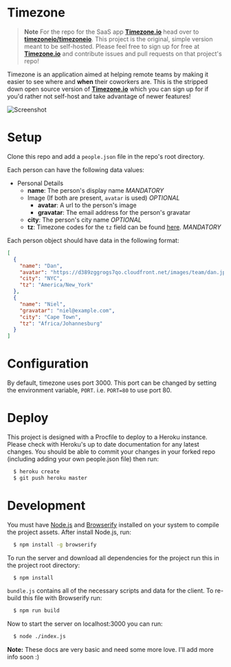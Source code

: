 # Timezone

> **Note** For the repo for the SaaS app **[Timezone.io](http://timezone.io)** 
head over to **[timezoneio/timezoneio](https://github.com/timezoneio/timezoneio)**.
This project is the original, simple version meant to be self-hosted. Please
feel free to sign up for free at **[Timezone.io](http://timezone.io)** and 
contribute issues and pull requests on that project's repo!

Timezone is an application aimed at helping remote teams by making it easier
to see where and **when** their coworkers are. This is the stripped down open
source version of **[Timezone.io](http://timezone.io)** which you can sign
up for if you'd rather not self-host and take advantage of newer features!

![Screenshot](https://dl.dropboxusercontent.com/u/50627698/timezone-github.png)

# Setup

Clone this repo and add a `people.json` file in the repo's root directory.

Each person can have the following data values:

* Personal Details
  * **name**: The person's display name *MANDATORY*
  * Image (If both are present, `avatar` is used) *OPTIONAL*
    * **avatar**: A url to the person's image
    * **gravatar**: The email address for the person's gravatar
  * **city**: The person's city name *OPTIONAL*
  * **tz**: Timezone codes for the `tz` field can be found [here](http://momentjs.com/timezone/). *MANDATORY*

Each person object should have data in the following format:

```json
[
  {
    "name": "Dan",
    "avatar": "https://d389zggrogs7qo.cloudfront.net/images/team/dan.jpg",
    "city": "NYC",
    "tz": "America/New_York"
  },
  {
    "name": "Niel",
    "gravatar": "niel@example.com",
    "city": "Cape Town",
    "tz": "Africa/Johannesburg"
  }
]
```

# Configuration

By default, timezone uses port 3000.  This port can be changed by setting
the environment variable, `PORT`.  i.e. `PORT=80` to use port 80.

# Deploy

This project is designed with a Procfile to deploy to a Heroku instance. Please
check with Heroku's up to date documentation for any latest changes. You should
be able to commit your changes in your forked repo (including adding your own
people.json file) then run:

```bash
  $ heroku create
  $ git push heroku master
```


# Development

You must have [Node.js](http://nodejs.org/) and [Browserify](http://browserify.org/)
installed on your system to compile the project assets. After install Node.js, run:

```bash
  $ npm install -g browserify
```

To run the server and download all dependencies for the project run this in the
project root directory:

```bash
  $ npm install
```

`bundle.js` contains all of the necessary scripts and data for the client.
To re-build this file with Browserify run:

```bash
  $ npm run build
```

Now to start the server on localhost:3000 you can run:

```bash
  $ node ./index.js
```

**Note:** These docs are very basic and need some more love. I'll add more info
soon  :)
